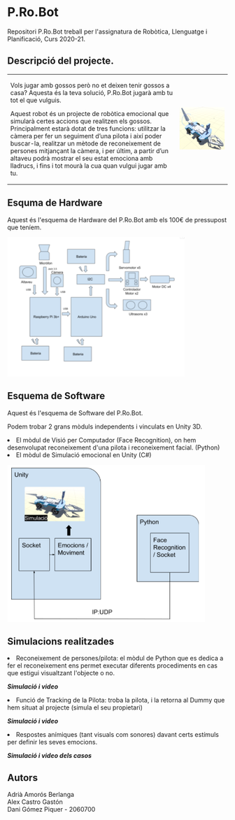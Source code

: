 # P.Ro.Bot
Repositori P.Ro.Bot treball per l'assignatura de Robòtica, Llenguatge i Planificació, Curs 2020-21.

## Descripció del projecte.
<table border="0"><tr><td>
<p>Vols jugar amb gossos però no et deixen tenir gossos a casa? Aquesta és la teva solució, P.Ro.Bot jugarà amb tu tot el que vulguis. 

<p>Aquest robot és un projecte de robòtica emocional que simularà certes accions que realitzen els gossos. Principalment estarà dotat de tres funcions: utilitzar la càmera per fer un seguiment d’una pilota i així poder buscar-la, realitzar un mètode de reconeixement de persones mitjançant la càmera, i per últim, a partir d’un altaveu podrà mostrar el seu estat emociona amb lladrucs, i fins i tot mourà la cua quan vulgui jugar amb tu.
  </td><td><img src="/IMG/P.Ro.Bot.png" alt="Imatge del P.Ro.Bot" title="Imatge del P.Ro.Bot." width="1024"></td></tr></table>

## Esquma de Hardware
Aquest és l'esquema de Hardware del P.Ro.Bot amb els 100€ de pressupost que teníem.

![Esquema Hardware][]

[Esquema Hardware]: /IMG/EsqHW.png "Esquema Hardware"

## Esquema de Software
Aquest és l'esquema de Software del P.Ro.Bot.

Podem trobar 2 grans mòduls independents i vinculats en Unity 3D.

  <li>El mòdul de Visió per Computador (Face Recognition), on hem desenvolupat reconeixement d'una pilota i reconeixement facial. (Python)
  <li>El mòdul de Simulació emocional en Unity (C#)

![Esquema Software][]

[Esquema Software]: /IMG/EsqSW.png "Esquema Software"

## Simulacions realitzades
<li>Reconeixement de persones/pilota: el mòdul de Python que es dedica a fer el reconeixement ens permet executar diferents procediments en cas que estigui visualtzant l'objecte o no.
  
  ***Simulació i video***
  
<li>Funció de Tracking de la Pilota: troba la pilota, i la retorna al Dummy que hem situat al projecte (simula el seu propietari)
  
  ***Simulació i video***
 
<li> Respostes anímiques (tant visuals com sonores) davant certs estímuls per definir les seves emocions.
   
  ***Simulació i video dels casos***

## Autors
 Adrià Amorós Berlanga<br>
 Alex Castro Gastón<br>
 Dani Gómez Piquer - 2060700<br>
